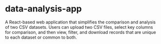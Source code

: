 # data-analysis-app
A React-based web application that simplifies the comparison and analysis of two CSV datasets. Users can upload two CSV files, select key columns for comparison, and then view, filter, and download records that are unique to each dataset or common to both.

